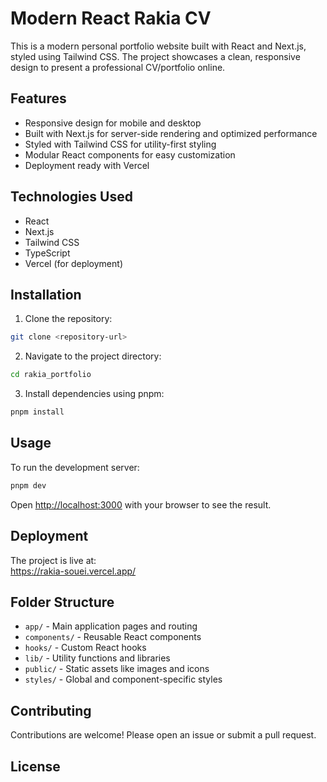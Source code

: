 # Modern React Rakia CV

This is a modern personal portfolio website built with React and Next.js, styled using Tailwind CSS. The project showcases a clean, responsive design to present a professional CV/portfolio online.

## Features

- Responsive design for mobile and desktop
- Built with Next.js for server-side rendering and optimized performance
- Styled with Tailwind CSS for utility-first styling
- Modular React components for easy customization
- Deployment ready with Vercel

## Technologies Used

- React
- Next.js
- Tailwind CSS
- TypeScript
- Vercel (for deployment)

## Installation

1. Clone the repository:

```bash
git clone <repository-url>
```

2. Navigate to the project directory:

```bash
cd rakia_portfolio
```

3. Install dependencies using pnpm:

```bash
pnpm install
```

## Usage

To run the development server:

```bash
pnpm dev
```

Open [http://localhost:3000](http://localhost:3000) with your browser to see the result.

## Deployment

The project is live at:  
https://rakia-souei.vercel.app/

## Folder Structure

- `app/` - Main application pages and routing
- `components/` - Reusable React components
- `hooks/` - Custom React hooks
- `lib/` - Utility functions and libraries
- `public/` - Static assets like images and icons
- `styles/` - Global and component-specific styles

## Contributing

Contributions are welcome! Please open an issue or submit a pull request.

## License
